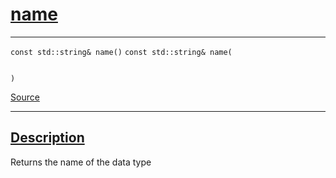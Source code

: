 
<h1 id="name">
 <a href="#/api/dtype_t/name" class="anchor">
   <span>name</span>
  </a>
</h1>

<div class="signature">

<hr>

  <div class="definition-container">
    <div class="definition">
      <code class="desktop-only"><span class="token keyword">const</span> <span class="token keyword">std::string</span>&amp; name()</code>
      <code class="mobile-only"><span class="token keyword">const</span> <span class="token keyword">std::string</span>&amp; name(
    
)</code>
      <div class="flex-spacing"></div>
      <a href="https://github.com/libocca/occa/blob/06c83625/include/occa/dtype/dtype.hpp#L76" target="_blank">Source</a>
    </div>
    
  </div>

  <hr>
</div>


<h2 id="description">
 <a href="#/api/dtype_t/name?id=description" class="anchor">
   <span>Description</span>
  </a>
</h2>

Returns the name of the data type
